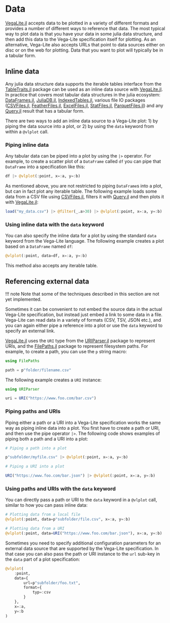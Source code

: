 # Data

[VegaLite.jl](https://github.com/queryverse/VegaLite.jl) accepts data to be plotted in a variety of different formats and provides a number of different ways to reference that data. The most typical way to plot data is that you have your data in some julia data structure, and then add this data to the Vega-Lite specification itself for plotting. As an alternative, Vega-Lite also accepts URLs that point to data sources either on disc or on the web for plotting. Data that you want to plot will typically be in a tabular form.

## Inline data

Any julia data structure data supports the iterable tables interface from the [TableTraits.jl](https://github.com/queryverse/TableTraits.jl) package can be used as an inline data source with [VegaLite.jl](https://github.com/queryverse/VegaLite.jl). In practice that covers most tabular data structures in the julia ecosystem: [DataFrames.jl](https://github.com/JuliaData/DataFrames.jl), [JuliaDB.jl](https://github.com/JuliaComputing/JuliaDB.jl), [IndexedTables.jl](https://github.com/JuliaComputing/IndexedTables.jl), various file IO packages ([CSVFiles.jl](https://github.com/queryverse/CSVFiles.jl), [FeatherFiles.jl](https://github.com/queryverse/FeatherFiles.jl), [ExcelFiles.jl](https://github.com/queryverse/ExcelFiles.jl), [StatFiles.jl](https://github.com/queryverse/StatFiles.jl), [ParquetFiles.jl](https://github.com/queryverse/ParquetFiles.jl)) and any [Query.jl](https://github.com/queryverse/Query.jl) result that has a tabular form.

There are two ways to add an inline data source to a Vega-Lite plot: 1) by piping the data source into a plot, or 2) by using the `data` keyword from within a `@vlplot` call.

### Piping inline data

Any tabular data can be piped into a plot by using the `|>` operator. For example, to create a scatter plot of a `DataFrame` called `df` you can pipe that `DataFrame` into a specification like this:

```julia
df |> @vlplot(:point, x=:a, y=:b)
```

As mentioned above, you are not restricted to piping `DataFrame`s into a plot, but can in fact plot any iterable table. The following example loads some data from a CSV file using [CSVFiles.jl](https://github.com/queryverse/CSVFiles.jl), filters it with [Query.jl](https://github.com/queryverse/Query.jl) and then plots it with [VegaLite.jl](https://github.com/queryverse/VegaLite.jl):

```julia
load("my_data.csv") |> @filter(_.a>30) |> @vlplot(:point, x=:a, y=:b)
```

### Using inline data with the `data` keyword

You can also specify the inline data for a plot by using the standard `data` keyword from the Vega-Lite language. The following example creates a plot based on a `DataFrame` named `df`:

```julia
@vlplot(:point, data=df, x=:a, y=:b)
```

This method also accepts any iterable table.

## Referencing external data

!!! note
    Note that some of the techniques described in this section are not yet implemented.

Sometimes it can be convenient to not embed the source data in the actual Vega-Lite specification, but instead just embed a link to some data in a file. Vega-Lite can read data in a variety of formats (CSV, TSV, JSON etc.), and you can again either pipe a reference into a plot or use the `data` keyword to specify an external link.

[VegaLite.jl](https://github.com/queryverse/VegaLite.jl) uses the `URI` type from the [URIParser.jl](https://github.com/JuliaWeb/URIParser.jl) package to represent URIs, and the [FilePaths.jl](https://github.com/rofinn/FilePaths.jl) package to represent filesystem paths. For example, to create a path, you can use the `p` string macro:

```julia
using FilePaths

path = p"folder/filename.csv"
```

The following example creates a `URI` instance:

```julia
using URIParser

uri = URI("https://www.foo.com/bar.csv")
```

### Piping paths and URIs

Piping either a path or a URI into a Vega-Lite specification works the same way as piping inline data into a plot. You first have to create a path or URI, and then use the pipe operator `|>`. The following code shows examples of piping both a path and a URI into a plot:

```julia
# Piping a path into a plot

p"subfolder/myfile.csv" |> @vlplot(:point, x=:a, y=:b)

# Piping a URI into a plot

URI("https://www.foo.com/bar.json") |> @vlplot(:point, x=:a, y=:b)
```

### Using paths and URIs with the `data` keyword

You can directly pass a path or URI to the `data` keyword in a `@vlplot` call, similar to how you can pass inline data:

```julia
# Plotting data from a local file
@vlplot(:point, data=p"subfolder/file.csv", x=:a, y=:b)

# Plotting data from a URI
@vlplot(:point, data=URI("https://www.foo.com/bar.json"), x=:a, y=:b)
```

Sometimes you need to specify additional configuration parameters for an external data source that are supported by the Vega-Lite specification. In that case you can also pass the path or URI instance to the `url` sub-key in the `data` part of a plot specification:

```julia
@vlplot(
    :point,
    data={
        url=p"subfolder/foo.txt",
        format={
            typ=:csv
        }
    },
    x=:a,
    y=:b
)
```